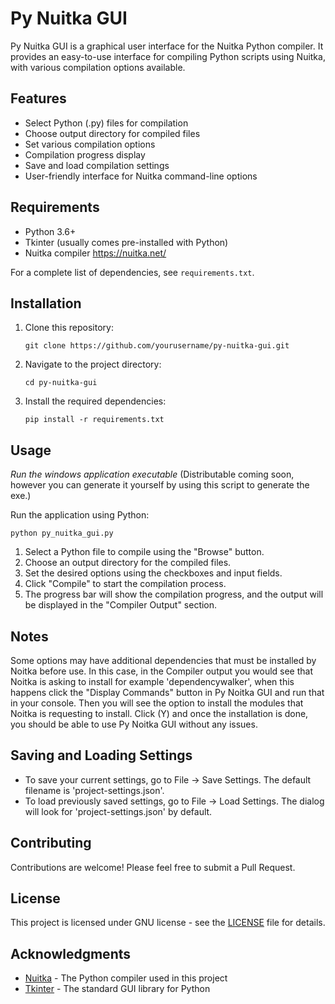 # Py Nuitka GUI

Py Nuitka GUI is a graphical user interface for the Nuitka Python compiler. It provides an easy-to-use interface for compiling Python scripts using Nuitka, with various compilation options available.

## Features

- Select Python (.py) files for compilation
- Choose output directory for compiled files
- Set various compilation options
- Compilation progress display
- Save and load compilation settings
- User-friendly interface for Nuitka command-line options

## Requirements

- Python 3.6+
- Tkinter (usually comes pre-installed with Python)
- Nuitka compiler https://nuitka.net/

For a complete list of dependencies, see `requirements.txt`.

## Installation

1. Clone this repository:
   ```
   git clone https://github.com/yourusername/py-nuitka-gui.git
   ```

2. Navigate to the project directory:
   ```
   cd py-nuitka-gui
   ```

3. Install the required dependencies:
   ```
   pip install -r requirements.txt
   ```

## Usage

*Run the windows application executable* 
(Distributable coming soon, however you can generate it yourself by using this script to generate the exe.)


Run the application using Python:

```
python py_nuitka_gui.py
```

1. Select a Python file to compile using the "Browse" button.
2. Choose an output directory for the compiled files.
3. Set the desired options using the checkboxes and input fields.
4. Click "Compile" to start the compilation process.
5. The progress bar will show the compilation progress, and the output will be displayed in the "Compiler Output" section.

## Notes

Some options may have additional dependencies that must be installed by Noitka before use.
In this case, in the Compiler output you would see that Noitka is asking to install for example 'dependencywalker', when this happens click the "Display Commands" button in Py Noitka GUI and run that in your console. 
Then you will see the option to install the modules that Noitka is requesting to install. Click (Y) and once the installation is done, you should be able to use Py Noitka GUI without any issues.

## Saving and Loading Settings

- To save your current settings, go to File -> Save Settings. The default filename is 'project-settings.json'.
- To load previously saved settings, go to File -> Load Settings. The dialog will look for 'project-settings.json' by default.

## Contributing

Contributions are welcome! Please feel free to submit a Pull Request.

## License

This project is licensed under GNU license - see the [LICENSE](LICENSE) file for details.

## Acknowledgments

- [Nuitka](https://nuitka.net/) - The Python compiler used in this project
- [Tkinter](https://docs.python.org/3/library/tkinter.html) - The standard GUI library for Python
